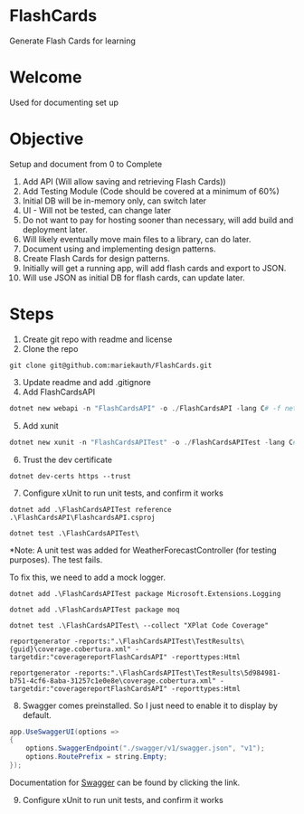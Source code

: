 # FlashCards
Generate Flash Cards for learning

# Welcome
Used for documenting set up

# Objective
Setup and document from 0 to Complete

1. Add API (Will allow saving and retrieving Flash Cards))
2. Add Testing Module (Code should be covered at a minimum of 60%)
3. Initial DB will be in-memory only, can switch later
4. UI - Will not be tested, can change later
5. Do not want to pay for hosting sooner than necessary, will add build and deployment later.
6. Will likely eventually move main files to a library, can do later.
7. Document using and implementing design patterns.
8. Create Flash Cards for design patterns.
9. Initially will get a running app, will add flash cards and export to JSON.
10. Will use JSON as initial DB for flash cards, can update later.

# Steps
1. Create git repo with readme and license
2. Clone the repo
```
git clone git@github.com:mariekauth/FlashCards.git
```
3. Update readme and add .gitignore
4. Add FlashCardsAPI
```powershell
dotnet new webapi -n "FlashCardsAPI" -o ./FlashCardsAPI -lang C# -f net6.0
```
5. Add xunit
```powershell
dotnet new xunit -n "FlashCardsAPITest" -o ./FlashCardsAPITest -lang C# -f net6.0
```
6. Trust the dev certificate
```
dotnet dev-certs https --trust
```
7. Configure xUnit to run unit tests, and confirm it works
```
dotnet add .\FlashCardsAPITest reference .\FlashCardsAPI\FlashcardsAPI.csproj

dotnet test .\FlashCardsAPITest\
```
*Note: A unit test was added for WeatherForecastController (for testing purposes). The test fails.

To fix this, we need to add a mock logger.
```
dotnet add .\FlashCardsAPITest package Microsoft.Extensions.Logging

dotnet add .\FlashCardsAPITest package moq

dotnet test .\FlashCardsAPITest\ --collect "XPlat Code Coverage"

reportgenerator -reports:".\FlashCardsAPITest\TestResults\{guid}\coverage.cobertura.xml" -targetdir:"coveragereportFlashCardsAPI" -reporttypes:Html

reportgenerator -reports:".\FlashCardsAPITest\TestResults\5d984981-b751-4cf6-8aba-31257c1e0e8e\coverage.cobertura.xml" -targetdir:"coveragereportFlashCardsAPI" -reporttypes:Html

```
8. Swagger comes preinstalled. So I just need to enable it to display by default.
```Powershell
app.UseSwaggerUI(options =>
{
    options.SwaggerEndpoint("./swagger/v1/swagger.json", "v1");
    options.RoutePrefix = string.Empty;
});
```

   Documentation for [Swagger](https://learn.microsoft.com/en-us/aspnet/core/tutorials/getting-started-with-swashbuckle?view=aspnetcore-7.0&tabs=visual-studio) can be found by clicking the link.

9. Configure xUnit to run unit tests, and confirm it works
